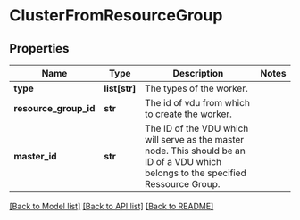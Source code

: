 # ClusterFromResourceGroup

## Properties
Name | Type | Description | Notes
------------ | ------------- | ------------- | -------------
**type** | **list[str]** | The types of the worker. | 
**resource_group_id** | **str** | The id of vdu from which to create the worker. | 
**master_id** | **str** | The ID of the VDU which will serve as the master node. This should be an ID of a VDU which belongs to the specified Ressource Group. | 

[[Back to Model list]](../README.md#documentation-for-models) [[Back to API list]](../README.md#documentation-for-api-endpoints) [[Back to README]](../README.md)


